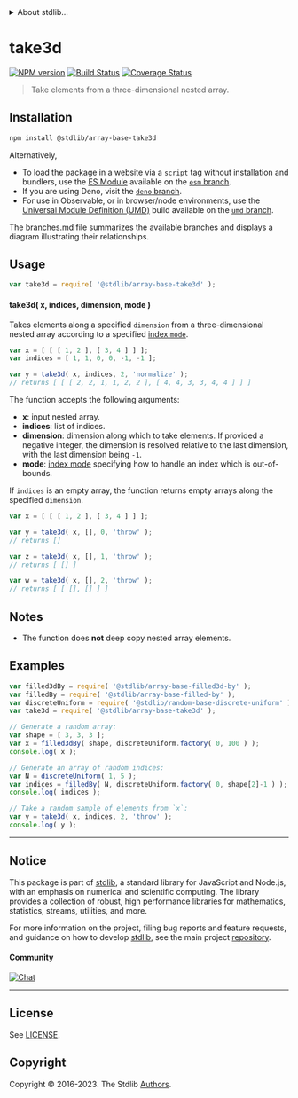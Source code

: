 <!--

@license Apache-2.0

Copyright (c) 2023 The Stdlib Authors.

Licensed under the Apache License, Version 2.0 (the "License");
you may not use this file except in compliance with the License.
You may obtain a copy of the License at

   http://www.apache.org/licenses/LICENSE-2.0

Unless required by applicable law or agreed to in writing, software
distributed under the License is distributed on an "AS IS" BASIS,
WITHOUT WARRANTIES OR CONDITIONS OF ANY KIND, either express or implied.
See the License for the specific language governing permissions and
limitations under the License.

-->


<details>
  <summary>
    About stdlib...
  </summary>
  <p>We believe in a future in which the web is a preferred environment for numerical computation. To help realize this future, we've built stdlib. stdlib is a standard library, with an emphasis on numerical and scientific computation, written in JavaScript (and C) for execution in browsers and in Node.js.</p>
  <p>The library is fully decomposable, being architected in such a way that you can swap out and mix and match APIs and functionality to cater to your exact preferences and use cases.</p>
  <p>When you use stdlib, you can be absolutely certain that you are using the most thorough, rigorous, well-written, studied, documented, tested, measured, and high-quality code out there.</p>
  <p>To join us in bringing numerical computing to the web, get started by checking us out on <a href="https://github.com/stdlib-js/stdlib">GitHub</a>, and please consider <a href="https://opencollective.com/stdlib">financially supporting stdlib</a>. We greatly appreciate your continued support!</p>
</details>

# take3d

[![NPM version][npm-image]][npm-url] [![Build Status][test-image]][test-url] [![Coverage Status][coverage-image]][coverage-url] <!-- [![dependencies][dependencies-image]][dependencies-url] -->

> Take elements from a three-dimensional nested array.

<section class="installation">

## Installation

```bash
npm install @stdlib/array-base-take3d
```

Alternatively,

-   To load the package in a website via a `script` tag without installation and bundlers, use the [ES Module][es-module] available on the [`esm` branch][esm-url].
-   If you are using Deno, visit the [`deno` branch][deno-url].
-   For use in Observable, or in browser/node environments, use the [Universal Module Definition (UMD)][umd] build available on the [`umd` branch][umd-url].

The [branches.md][branches-url] file summarizes the available branches and displays a diagram illustrating their relationships.

</section>

<section class="usage">

## Usage

```javascript
var take3d = require( '@stdlib/array-base-take3d' );
```

#### take3d( x, indices, dimension, mode )

Takes elements along a specified `dimension` from a three-dimensional nested array according to a specified [index `mode`][@stdlib/ndarray/index-modes].

```javascript
var x = [ [ [ 1, 2 ], [ 3, 4 ] ] ];
var indices = [ 1, 1, 0, 0, -1, -1 ];

var y = take3d( x, indices, 2, 'normalize' );
// returns [ [ [ 2, 2, 1, 1, 2, 2 ], [ 4, 4, 3, 3, 4, 4 ] ] ]
```

The function accepts the following arguments:

-   **x**: input nested array.
-   **indices**: list of indices.
-   **dimension**: dimension along which to take elements. If provided a negative integer, the dimension is resolved relative to the last dimension, with the last dimension being `-1`.
-   **mode**: [index mode][@stdlib/ndarray/index-modes] specifying how to handle an index which is out-of-bounds.

If `indices` is an empty array, the function returns empty arrays along the specified `dimension`.

```javascript
var x = [ [ [ 1, 2 ], [ 3, 4 ] ] ];

var y = take3d( x, [], 0, 'throw' );
// returns []

var z = take3d( x, [], 1, 'throw' );
// returns [ [] ]

var w = take3d( x, [], 2, 'throw' );
// returns [ [ [], [] ] ]
```

</section>

<!-- /.usage -->

<section class="notes">

## Notes

-   The function does **not** deep copy nested array elements.

</section>

<!-- /.notes -->

<section class="examples">

## Examples

<!-- eslint no-undef: "error" -->

```javascript
var filled3dBy = require( '@stdlib/array-base-filled3d-by' );
var filledBy = require( '@stdlib/array-base-filled-by' );
var discreteUniform = require( '@stdlib/random-base-discrete-uniform' );
var take3d = require( '@stdlib/array-base-take3d' );

// Generate a random array:
var shape = [ 3, 3, 3 ];
var x = filled3dBy( shape, discreteUniform.factory( 0, 100 ) );
console.log( x );

// Generate an array of random indices:
var N = discreteUniform( 1, 5 );
var indices = filledBy( N, discreteUniform.factory( 0, shape[2]-1 ) );
console.log( indices );

// Take a random sample of elements from `x`:
var y = take3d( x, indices, 2, 'throw' );
console.log( y );
```

</section>

<!-- /.examples -->

<!-- Section for related `stdlib` packages. Do not manually edit this section, as it is automatically populated. -->

<section class="related">

</section>

<!-- /.related -->

<!-- Section for all links. Make sure to keep an empty line after the `section` element and another before the `/section` close. -->


<section class="main-repo" >

* * *

## Notice

This package is part of [stdlib][stdlib], a standard library for JavaScript and Node.js, with an emphasis on numerical and scientific computing. The library provides a collection of robust, high performance libraries for mathematics, statistics, streams, utilities, and more.

For more information on the project, filing bug reports and feature requests, and guidance on how to develop [stdlib][stdlib], see the main project [repository][stdlib].

#### Community

[![Chat][chat-image]][chat-url]

---

## License

See [LICENSE][stdlib-license].


## Copyright

Copyright &copy; 2016-2023. The Stdlib [Authors][stdlib-authors].

</section>

<!-- /.stdlib -->

<!-- Section for all links. Make sure to keep an empty line after the `section` element and another before the `/section` close. -->

<section class="links">

[npm-image]: http://img.shields.io/npm/v/@stdlib/array-base-take3d.svg
[npm-url]: https://npmjs.org/package/@stdlib/array-base-take3d

[test-image]: https://github.com/stdlib-js/array-base-take3d/actions/workflows/test.yml/badge.svg?branch=main
[test-url]: https://github.com/stdlib-js/array-base-take3d/actions/workflows/test.yml?query=branch:main

[coverage-image]: https://img.shields.io/codecov/c/github/stdlib-js/array-base-take3d/main.svg
[coverage-url]: https://codecov.io/github/stdlib-js/array-base-take3d?branch=main

<!--

[dependencies-image]: https://img.shields.io/david/stdlib-js/array-base-take3d.svg
[dependencies-url]: https://david-dm.org/stdlib-js/array-base-take3d/main

-->

[chat-image]: https://img.shields.io/gitter/room/stdlib-js/stdlib.svg
[chat-url]: https://app.gitter.im/#/room/#stdlib-js_stdlib:gitter.im

[stdlib]: https://github.com/stdlib-js/stdlib

[stdlib-authors]: https://github.com/stdlib-js/stdlib/graphs/contributors

[umd]: https://github.com/umdjs/umd
[es-module]: https://developer.mozilla.org/en-US/docs/Web/JavaScript/Guide/Modules

[deno-url]: https://github.com/stdlib-js/array-base-take3d/tree/deno
[umd-url]: https://github.com/stdlib-js/array-base-take3d/tree/umd
[esm-url]: https://github.com/stdlib-js/array-base-take3d/tree/esm
[branches-url]: https://github.com/stdlib-js/array-base-take3d/blob/main/branches.md

[stdlib-license]: https://raw.githubusercontent.com/stdlib-js/array-base-take3d/main/LICENSE

[@stdlib/ndarray/index-modes]: https://github.com/stdlib-js/stdlib

</section>

<!-- /.links -->
